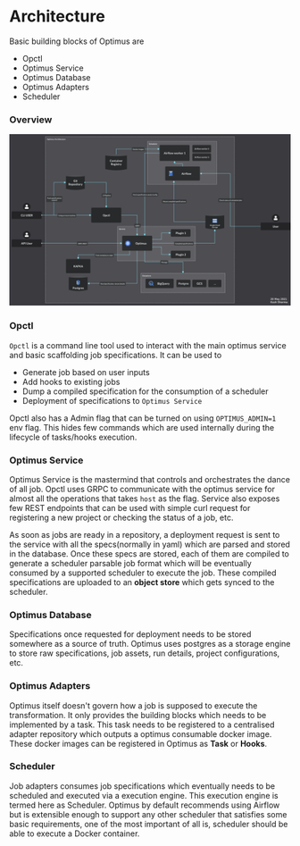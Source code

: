 # Architecture

Basic building blocks of Optimus are
- Opctl
- Optimus Service
- Optimus Database
- Optimus Adapters
- Scheduler

### Overview

![Overview](./OptimusArchitecture_dark_20May2021.png?raw=true "OptimusArchitecture")

### Opctl

`Opctl` is a command line tool used to interact with the main optimus service and basic scaffolding job
specifications. It can be used to 
- Generate job based on user inputs 
- Add hooks to existing jobs
- Dump a compiled specification for the consumption of a scheduler
- Deployment of specifications to `Optimus Service`

Opctl also has a Admin flag that can be turned on using `OPTIMUS_ADMIN=1` env flag.
This hides few commands which are used internally during the lifecycle of tasks/hooks
execution.

### Optimus Service

Optimus Service is the mastermind that controls and orchestrates the dance of all
job. Opctl uses GRPC to communicate with the optimus service for almost all the 
operations that takes `host` as the flag. Service also exposes few REST endpoints
that can be used with simple curl request for registering a new project or checking
the status of a job, etc.

As soon as jobs are ready in a repository, a deployment request is sent to the service
with all the specs(normally in yaml) which are parsed and stored in the database.
Once these specs are stored, each of them are compiled to generate a scheduler parsable
job format which will be eventually consumed by a supported scheduler to execute the
job. These compiled specifications are uploaded to an **object store** which gets synced
to the scheduler.

### Optimus Database

Specifications once requested for deployment needs to be stored somewhere as a source
of truth. Optimus uses postgres as a storage engine to store raw specifications, job
assets, run details, project configurations, etc.

### Optimus Adapters

Optimus itself doesn't govern how a job is supposed to execute the transformation. It
only provides the building blocks which needs to be implemented by a task. This task
needs to be registered to a centralised adapter repository which outputs a optimus
consumable docker image. These docker images can be registered in Optimus as **Task**
or **Hooks**.

### Scheduler

Job adapters consumes job specifications which eventually needs to be scheduled and 
executed via a execution engine. This execution engine is termed here as Scheduler.
Optimus by default recommends using Airflow but is extensible enough to support any
other scheduler that satisfies some basic requirements, one of the most important
of all is, scheduler should be able to execute a Docker container.